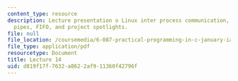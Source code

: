 ```yaml
---
content_type: resource
description: Lecture presentation o Linux inter process communication, signals, fork(),
  pipes, FIFO, and project spotlights.
file: null
file_location: /coursemedia/6-087-practical-programming-in-c-january-iap-2010/d819f17f7632a8622af911360f42796f_MIT6_087IAP10_lec14.pdf
file_type: application/pdf
resourcetype: Document
title: Lecture 14
uid: d819f17f-7632-a862-2af9-11360f42796f
---
```

